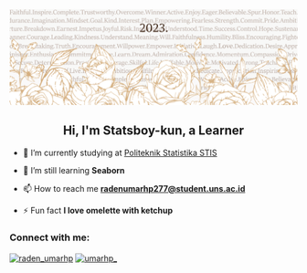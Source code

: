<p align="left"> <img src="https://github.com/STATSBOYKUN/STATSBOYKUN/blob/main/banner.png" alt="statsboykun" /></p>
<h2 align="center">Hi, I'm Statsboy-kun, a Learner</h2>

- 🔭 I’m currently studying at [Politeknik Statistika STIS](https://stis.ac.id/)

- 🌱 I’m still learning **Seaborn**

- 📫 How to reach me **radenumarhp277@student.uns.ac.id**

- ⚡ Fun fact **I love omelette with ketchup**

<h3 align="left">Connect with me:</h3>
<p align="left">
<a href="https://twitter.com/raden_umarhp" target="blank"><img align="center" src="https://raw.githubusercontent.com/rahuldkjain/github-profile-readme-generator/master/src/images/icons/Social/twitter.svg" alt="raden_umarhp" height="30" width="40" /></a>
<a href="https://instagram.com/umarhp_" target="blank"><img align="center" src="https://raw.githubusercontent.com/rahuldkjain/github-profile-readme-generator/master/src/images/icons/Social/instagram.svg" alt="umarhp_" height="30" width="40" /></a>
</p>
